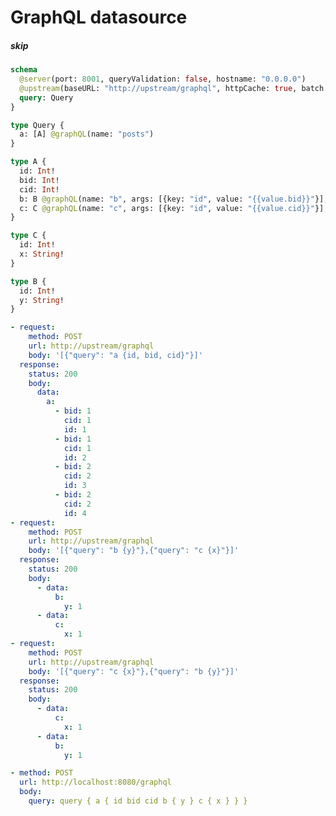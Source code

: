 # GraphQL datasource

##### skip

[//]: # "nested @graphql directives currently not supported"
[//]: # "This test had an assertion with a fail annotation that testconv cannot convert losslessly. If you need the original responses, you can find it in git history. For example, at commit https://github.com/tailcallhq/tailcall/tree/1c32ca9e8080ae3b17e9cf41078d028d3e0289da"

```graphql @server
schema
  @server(port: 8001, queryValidation: false, hostname: "0.0.0.0")
  @upstream(baseURL: "http://upstream/graphql", httpCache: true, batch: {delay: 1}) {
  query: Query
}

type Query {
  a: [A] @graphQL(name: "posts")
}

type A {
  id: Int!
  bid: Int!
  cid: Int!
  b: B @graphQL(name: "b", args: [{key: "id", value: "{{value.bid}}"}], batch: true)
  c: C @graphQL(name: "c", args: [{key: "id", value: "{{value.cid}}"}], batch: true)
}

type C {
  id: Int!
  x: String!
}

type B {
  id: Int!
  y: String!
}
```

```yml @mock
- request:
    method: POST
    url: http://upstream/graphql
    body: '[{"query": "a {id, bid, cid}"}]'
  response:
    status: 200
    body:
      data:
        a:
          - bid: 1
            cid: 1
            id: 1
          - bid: 1
            cid: 1
            id: 2
          - bid: 2
            cid: 2
            id: 3
          - bid: 2
            cid: 2
            id: 4
- request:
    method: POST
    url: http://upstream/graphql
    body: '[{"query": "b {y}"},{"query": "c {x}"}]'
  response:
    status: 200
    body:
      - data:
          b:
            y: 1
      - data:
          c:
            x: 1
- request:
    method: POST
    url: http://upstream/graphql
    body: '[{"query": "c {x}"},{"query": "b {y}"}]'
  response:
    status: 200
    body:
      - data:
          c:
            x: 1
      - data:
          b:
            y: 1
```

```yml @assert
- method: POST
  url: http://localhost:8080/graphql
  body:
    query: query { a { id bid cid b { y } c { x } } }
```
